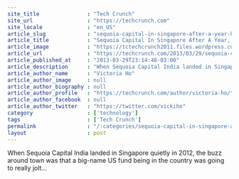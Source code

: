 ```yaml
---
site_title               : "Tech Crunch"
site_url                 : "https://techcrunch.com"
site_locale              : "en_US"
article_slug             : "sequoia-capital-in-singapore-after-a-year-has-yet-to-invest-in-a-local-startup"
article_title            : "Sequoia Capital In Singapore After A Year, Has Yet To Invest In A Local Startup"
article_image            : "https://tctechcrunch2011.files.wordpress.com/2008/03/scaledphoto_lg_singapore_cntry.jpg?w=250&h=167&crop=1"
article_url              : "https://techcrunch.com/2013/03/29/sequoia-capital-in-singapore-after-a-year-has-yet-to-invest-in-a-local-startup/"
article_published_at     : "2013-03-29T23:14:48-03:00"
article_description      : "When Sequoia Capital India landed in Singapore quietly in 2012, the buzz around town was that a big-name US fund being in the country was going to really jolt..."
article_author_name      : "Victoria Ho"
article_author_image     : null
article_author_biography : null
article_author_profile   : "https://techcrunch.com/author/victoria-ho/"
article_author_facebook  : null
article_author_twitter   : "https://twitter.com/vickiho"
category                 : ['technology']
tags                     : ['Tech Crunch']
permalink                : "/:categories/sequoia-capital-in-singapore-after-a-year-has-yet-to-invest-in-a-local-startup/"
layout                   : post
---
```


When Sequoia Capital India landed in Singapore quietly in 2012, the buzz around town was that a big-name US fund being in the country was going to really jolt...
